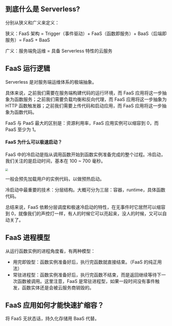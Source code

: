 ## 到底什么是 Serverless?

分别从狭义和广义来定义：

狭义：FaaS 架构 = Trigger（事件驱动）+ FaaS（函数即服务）+ BaaS（后端即服务）= FaaS + BaaS

广义：服务端免运维 = 具备 Serverless 特性的云服务

## FaaS 运行逻辑

Serverless 是对服务端运维体系的极端抽象。

具体来说，之前我们需要在服务端构建代码的运行环境，而 FaaS 应用将这一步抽象为函数服务；之前我们需要负载均衡和反向代理，而 FaaS 应用将这一步抽象为 HTTP 函数触发器；之前我们需要上传代码和启动应用，而 FaaS 应用将这一步抽象为函数代码。

FaaS 与 PaaS 最大的区别是：资源利用率，FaaS 应用实例可以缩容到 0，而 PaaS 至少为 1。

#### FaaS 为什么可以极速启动？

FaaS 中的冷启动是指从调用函数开始到函数实例准备完成的整个过程。冷启动，我们关注的是启动时间，基本在 100 ~ 700 毫秒。

<img src="../../../../../Library/Application Support/typora-user-images/image-20210603010236906.png" style="zoom:50%;" />

一般会预先加载用户的实例代码，以做预热启动。

冷启动中最重要的技术：分层结构。大概可分为三层：容器，runtime，具体函数代码。

总结来说，FaaS 依赖分层调度和极速冷启动的特性，在无事件时它居然可以缩容到 0，就像我们的声控灯一样，有人的时候它可以亮起来，没人的时候，又可以自动关了。

## FaaS 进程模型

从运行函数实例的进程角度看，有两种模型：

- 用完即毁型：函数实例准备好后，执行完函数就直接结束。（FaaS 的纯正用法）
- 常驻进程型：函数实例准备好后，执行完函数不结束，而是返回继续等待下一次函数被调用。这里注意，FaaS 是常驻进程型，如果一段时间没有事件触发，函数实体还是会被云服务商销毁的。

## FaaS 应用如何才能快速扩缩容？

将 FaaS 无状态话，持久化存储用 BaaS 代替。